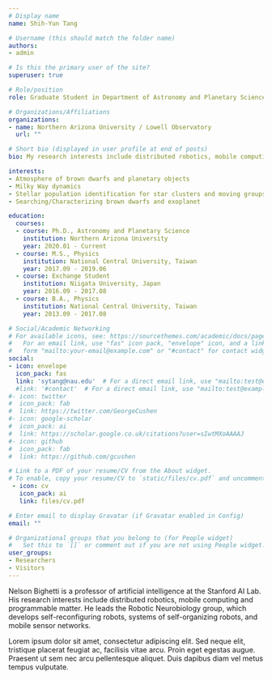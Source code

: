 ```yaml
---
# Display name
name: Shih-Yun Tang

# Username (this should match the folder name)
authors:
- admin

# Is this the primary user of the site?
superuser: true

# Role/position
role: Graduate Student in Department of Astronomy and Planetary Science

# Organizations/Affiliations
organizations:
- name: Northern Arizona University / Lowell Observatory
  url: ""

# Short bio (displayed in user profile at end of posts)
bio: My research interests include distributed robotics, mobile computing and programmable matter.

interests:
- Atmosphere of brown dwarfs and planetary objects
- Milky Way dynamics
- Stellar population identification for star clusters and moving groups
- Searching/Characterizing brown dwarfs and exoplanet

education:
  courses:
  - course: Ph.D., Astronomy and Planetary Science
    institution: Northern Arizona University
    year: 2020.01 - Current
  - course: M.S., Physics
    institution: National Central University, Taiwan
    year: 2017.09 - 2019.06
  - course: Exchange Student
    institution: Niigata University, Japan
    year: 2016.09 - 2017.08
  - course: B.A., Physics
    institution: National Central University, Taiwan
    year: 2013.09 - 2017.08

# Social/Academic Networking
# For available icons, see: https://sourcethemes.com/academic/docs/page-builder/#icons
#   For an email link, use "fas" icon pack, "envelope" icon, and a link in the
#   form "mailto:your-email@example.com" or "#contact" for contact widget.
social:
- icon: envelope
  icon_pack: fas
  link: 'sytang@nau.edu'  # For a direct email link, use "mailto:test@example.org".
  #link: '#contact'  # For a direct email link, use "mailto:test@example.org".
#- icon: twitter
#  icon_pack: fab
#  link: https://twitter.com/GeorgeCushen
#- icon: google-scholar
#  icon_pack: ai
#  link: https://scholar.google.co.uk/citations?user=sIwtMXoAAAAJ
#- icon: github
#  icon_pack: fab
#  link: https://github.com/gcushen

# Link to a PDF of your resume/CV from the About widget.
# To enable, copy your resume/CV to `static/files/cv.pdf` and uncomment the lines below.
 - icon: cv
   icon_pack: ai
   link: files/cv.pdf

# Enter email to display Gravatar (if Gravatar enabled in Config)
email: ""

# Organizational groups that you belong to (for People widget)
#   Set this to `[]` or comment out if you are not using People widget.
user_groups:
- Researchers
- Visitors
---
```


Nelson Bighetti is a professor of artificial intelligence at the Stanford AI Lab. His research interests include distributed robotics, mobile computing and programmable matter. He leads the Robotic Neurobiology group, which develops self-reconfiguring robots, systems of self-organizing robots, and mobile sensor networks.

Lorem ipsum dolor sit amet, consectetur adipiscing elit. Sed neque elit, tristique placerat feugiat ac, facilisis vitae arcu. Proin eget egestas augue. Praesent ut sem nec arcu pellentesque aliquet. Duis dapibus diam vel metus tempus vulputate.
